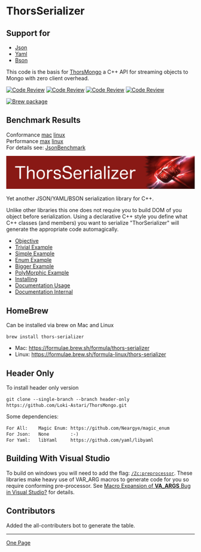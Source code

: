 # ThorsSerializer

## Support for

* [Json](https://www.json.org/json-en.html)
* [Yaml](https://yaml.org/)
* [Bson](http://bsonspec.org/)

This code is the basis for [ThorsMongo](https://github.com/Loki-Astari/ThorsMongo) a C++ API for streaming objects to Mongo with zero client overhead.  


[![Code Review](http://www.zomis.net/codereview/shield/?qid=81920)](http://codereview.stackexchange.com/q/81920/507)
[![Code Review](http://www.zomis.net/codereview/shield/?qid=79281)](http://codereview.stackexchange.com/q/79281/507)
[![Code Review](http://www.zomis.net/codereview/shield/?qid=7567)](http://codereview.stackexchange.com/q/7567/507)
[![Code Review](http://www.zomis.net/codereview/shield/?qid=7536)](http://codereview.stackexchange.com/q/7536/507)

[![Brew package](https://img.shields.io/badge/Brew-package-blueviolet)](https://formulae.brew.sh/formula/thors-serializer)


## Benchmark Results
Conformance [mac](https://LokiAstari.com/Json/Conformance.osx.html) [linux](https://LokiAstari.com/Json/Conformance.linux.html)  
Performance [max](https://LokiAstari.com/Json/Performance.osx.html) [linux](https://LokiAstari.com/Json/Performance.linux.html)  
For details see: [JsonBenchmark](https://github.com/Loki-Astari/JsonBenchmark)  

![ThorStream](img/stream.jpg)

Yet another JSON/YAML/BSON serialization library for C++.

Unlike other libraries this one does not require you to build DOM of you object before serialization. Using a declarative C++ style you define what C++ classes (and members) you want to serialize "ThorSerializer" will generate the appropriate code automagically.

* [Objective](doc/objective.md)
* [Trivial Example](doc/example0.md)
* [Simple Example](doc/example1.md)
* [Enum Example](doc/exampleE.md)
* [Bigger Example](doc/example2.md)
* [PolyMorphic Example](doc/example3.md)
* [Installing](doc/building.md)
* [Documentation Usage](doc/usage.md)
* [Documentation Internal](https://lokiastari.com/ThorsSerializer/)

## HomeBrew

Can be installed via brew on Mac and Linux

    brew install thors-serializer

* Mac: https://formulae.brew.sh/formula/thors-serializer
* Linux: https://formulae.brew.sh/formula-linux/thors-serializer

## Header Only

To install header only version

    git clone --single-branch --branch header-only https://github.com/Loki-Astari/ThorsMongo.git

Some dependencies:

    For All:    Magic Enum: https://github.com/Neargye/magic_enum
    For Json:   None        :-)
    For Yaml:   libYaml     https://github.com/yaml/libyaml

## Building With Visual Studio

To build on windows you will need to add the flag: [`/Zc:preprocessor`](https://learn.microsoft.com/en-us/cpp/build/reference/zc-preprocessor?view=msvc-170). These libraries make heavy use of VAR_ARG macros to generate code for you so require conforming pre-processor. See [Macro Expansion of __VA_ARGS__ Bug in Visual Studio?](https://stackoverflow.com/questions/78605945/macro-expansion-of-va-args-bug-in-visual-studio) for details.


## Contributors

Added the all-contributers bot to generate the table.


-----

[One Page](doc/full.md)

